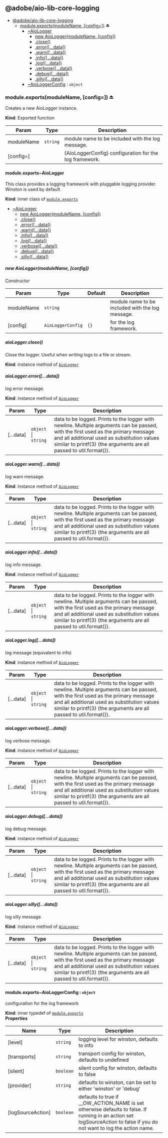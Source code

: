 <a name="module_@adobe/aio-lib-core-logging"></a>

## @adobe/aio-lib-core-logging

* [@adobe/aio-lib-core-logging](#module_@adobe/aio-lib-core-logging)
    * [module.exports(moduleName, [config&#x3D;])](#exp_module_@adobe/aio-lib-core-logging--module.exports) ⏏
        * [~AioLogger](#module_@adobe/aio-lib-core-logging--module.exports..AioLogger)
            * [new AioLogger(moduleName, [config])](#new_module_@adobe/aio-lib-core-logging--module.exports..AioLogger_new)
            * [.close()](#module_@adobe/aio-lib-core-logging--module.exports..AioLogger+close)
            * [.error([...data])](#module_@adobe/aio-lib-core-logging--module.exports..AioLogger+error)
            * [.warn([...data])](#module_@adobe/aio-lib-core-logging--module.exports..AioLogger+warn)
            * [.info([...data])](#module_@adobe/aio-lib-core-logging--module.exports..AioLogger+info)
            * [.log([...data])](#module_@adobe/aio-lib-core-logging--module.exports..AioLogger+log)
            * [.verbose([...data])](#module_@adobe/aio-lib-core-logging--module.exports..AioLogger+verbose)
            * [.debug([...data])](#module_@adobe/aio-lib-core-logging--module.exports..AioLogger+debug)
            * [.silly([...data])](#module_@adobe/aio-lib-core-logging--module.exports..AioLogger+silly)
        * [~AioLoggerConfig](#module_@adobe/aio-lib-core-logging--module.exports..AioLoggerConfig) : <code>object</code>

<a name="exp_module_@adobe/aio-lib-core-logging--module.exports"></a>

### module.exports(moduleName, [config&#x3D;]) ⏏
Creates a new AioLogger instance.

**Kind**: Exported function  

| Param | Type | Description |
| --- | --- | --- |
| moduleName | <code>string</code> | module name to be included with the log message. |
| [config=] |  | {AioLoggerConfig} configuration for the log framework. |

<a name="module_@adobe/aio-lib-core-logging--module.exports..AioLogger"></a>

#### module.exports~AioLogger
This class provides a logging framework with pluggable logging provider.
Winston is used by default.

**Kind**: inner class of [<code>module.exports</code>](#exp_module_@adobe/aio-lib-core-logging--module.exports)  

* [~AioLogger](#module_@adobe/aio-lib-core-logging--module.exports..AioLogger)
    * [new AioLogger(moduleName, [config])](#new_module_@adobe/aio-lib-core-logging--module.exports..AioLogger_new)
    * [.close()](#module_@adobe/aio-lib-core-logging--module.exports..AioLogger+close)
    * [.error([...data])](#module_@adobe/aio-lib-core-logging--module.exports..AioLogger+error)
    * [.warn([...data])](#module_@adobe/aio-lib-core-logging--module.exports..AioLogger+warn)
    * [.info([...data])](#module_@adobe/aio-lib-core-logging--module.exports..AioLogger+info)
    * [.log([...data])](#module_@adobe/aio-lib-core-logging--module.exports..AioLogger+log)
    * [.verbose([...data])](#module_@adobe/aio-lib-core-logging--module.exports..AioLogger+verbose)
    * [.debug([...data])](#module_@adobe/aio-lib-core-logging--module.exports..AioLogger+debug)
    * [.silly([...data])](#module_@adobe/aio-lib-core-logging--module.exports..AioLogger+silly)

<a name="new_module_@adobe/aio-lib-core-logging--module.exports..AioLogger_new"></a>

##### new AioLogger(moduleName, [config])
Constructor


| Param | Type | Default | Description |
| --- | --- | --- | --- |
| moduleName | <code>string</code> |  | module name to be included with the log message. |
| [config] | <code>AioLoggerConfig</code> | <code>{}</code> | for the log framework. |

<a name="module_@adobe/aio-lib-core-logging--module.exports..AioLogger+close"></a>

##### aioLogger.close()
Close the logger. Useful when writing logs to a file or stream.

**Kind**: instance method of [<code>AioLogger</code>](#module_@adobe/aio-lib-core-logging--module.exports..AioLogger)  
<a name="module_@adobe/aio-lib-core-logging--module.exports..AioLogger+error"></a>

##### aioLogger.error([...data])
log error message.

**Kind**: instance method of [<code>AioLogger</code>](#module_@adobe/aio-lib-core-logging--module.exports..AioLogger)  

| Param | Type | Description |
| --- | --- | --- |
| [...data] | <code>object</code> \| <code>string</code> | data to be logged. Prints to the logger with newline. Multiple arguments can be passed, with the first used as the primary message and all additional used as substitution values similar to printf(3) (the arguments are all passed to util.format()). |

<a name="module_@adobe/aio-lib-core-logging--module.exports..AioLogger+warn"></a>

##### aioLogger.warn([...data])
log warn message.

**Kind**: instance method of [<code>AioLogger</code>](#module_@adobe/aio-lib-core-logging--module.exports..AioLogger)  

| Param | Type | Description |
| --- | --- | --- |
| [...data] | <code>object</code> \| <code>string</code> | data to be logged. Prints to the logger with newline. Multiple arguments can be passed, with the first used as the primary message and all additional used as substitution values similar to printf(3) (the arguments are all passed to util.format()). |

<a name="module_@adobe/aio-lib-core-logging--module.exports..AioLogger+info"></a>

##### aioLogger.info([...data])
log info message.

**Kind**: instance method of [<code>AioLogger</code>](#module_@adobe/aio-lib-core-logging--module.exports..AioLogger)  

| Param | Type | Description |
| --- | --- | --- |
| [...data] | <code>object</code> \| <code>string</code> | data to be logged. Prints to the logger with newline. Multiple arguments can be passed, with the first used as the primary message and all additional used as substitution values similar to printf(3) (the arguments are all passed to util.format()). |

<a name="module_@adobe/aio-lib-core-logging--module.exports..AioLogger+log"></a>

##### aioLogger.log([...data])
log message (equivalent to info)

**Kind**: instance method of [<code>AioLogger</code>](#module_@adobe/aio-lib-core-logging--module.exports..AioLogger)  

| Param | Type | Description |
| --- | --- | --- |
| [...data] | <code>object</code> \| <code>string</code> | data to be logged. Prints to the logger with newline. Multiple arguments can be passed, with the first used as the primary message and all additional used as substitution values similar to printf(3) (the arguments are all passed to util.format()). |

<a name="module_@adobe/aio-lib-core-logging--module.exports..AioLogger+verbose"></a>

##### aioLogger.verbose([...data])
log verbose message.

**Kind**: instance method of [<code>AioLogger</code>](#module_@adobe/aio-lib-core-logging--module.exports..AioLogger)  

| Param | Type | Description |
| --- | --- | --- |
| [...data] | <code>object</code> \| <code>string</code> | data to be logged. Prints to the logger with newline. Multiple arguments can be passed, with the first used as the primary message and all additional used as substitution values similar to printf(3) (the arguments are all passed to util.format()). |

<a name="module_@adobe/aio-lib-core-logging--module.exports..AioLogger+debug"></a>

##### aioLogger.debug([...data])
log debug message.

**Kind**: instance method of [<code>AioLogger</code>](#module_@adobe/aio-lib-core-logging--module.exports..AioLogger)  

| Param | Type | Description |
| --- | --- | --- |
| [...data] | <code>object</code> \| <code>string</code> | data to be logged. Prints to the logger with newline. Multiple arguments can be passed, with the first used as the primary message and all additional used as substitution values similar to printf(3) (the arguments are all passed to util.format()). |

<a name="module_@adobe/aio-lib-core-logging--module.exports..AioLogger+silly"></a>

##### aioLogger.silly([...data])
log silly message.

**Kind**: instance method of [<code>AioLogger</code>](#module_@adobe/aio-lib-core-logging--module.exports..AioLogger)  

| Param | Type | Description |
| --- | --- | --- |
| [...data] | <code>object</code> \| <code>string</code> | data to be logged. Prints to the logger with newline. Multiple arguments can be passed, with the first used as the primary message and all additional used as substitution values similar to printf(3) (the arguments are all passed to util.format()). |

<a name="module_@adobe/aio-lib-core-logging--module.exports..AioLoggerConfig"></a>

#### module.exports~AioLoggerConfig : <code>object</code>
configuration for the log framework

**Kind**: inner typedef of [<code>module.exports</code>](#exp_module_@adobe/aio-lib-core-logging--module.exports)  
**Properties**

| Name | Type | Description |
| --- | --- | --- |
| [level] | <code>string</code> | logging level for winston, defaults to info |
| [transports] | <code>string</code> | transport config for winston, defaults to undefined |
| [silent] | <code>boolean</code> | silent config for winston, defaults to false |
| [provider] | <code>string</code> | defaults to winston, can be set to either 'winston' or 'debug' |
| [logSourceAction] | <code>boolean</code> | defaults to true if __OW_ACTION_NAME is set otherwise defaults to false. If running in an action set logSourceAction to false if you do not want to log the action name. |

